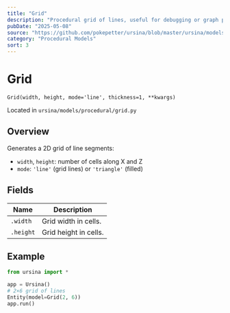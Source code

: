 ```yaml
---
title: "Grid"
description: "Procedural grid of lines, useful for debugging or graph paper backgrounds."
pubDate: "2025-05-08"
source: "https://github.com/pokepetter/ursina/blob/master/ursina/models/procedural/grid.py"
category: "Procedural Models"
sort: 3
---
```


# Grid

`Grid(width, height, mode='line', thickness=1, **kwargs)`

Located in `ursina/models/procedural/grid.py`

## Overview

Generates a 2D grid of line segments:

- `width`, `height`: number of cells along X and Z  
- `mode`: `'line'` (grid lines) or `'triangle'` (filled)  

## Fields

| Name     | Description               |
|----------|---------------------------|
| `.width` | Grid width in cells.      |
| `.height`| Grid height in cells.     |

## Example

```python
from ursina import *

app = Ursina()
# 2×6 grid of lines
Entity(model=Grid(2, 6))
app.run()
